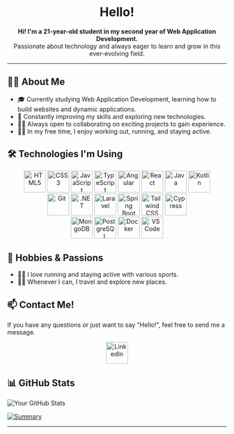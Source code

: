 <h1 align="center">Hello!</h1>

<p align="center">
  <b>Hi! I'm a 21-year-old student in my second year of Web Application Development.</b><br/>
  Passionate about technology and always eager to learn and grow in this ever-evolving field.
</p>

<hr/>

<h2>👨‍💻 About Me</h2>
<ul>
  <li>🎓 Currently studying Web Application Development, learning how to build websites and dynamic applications.</li>
  <li>🌱 Constantly improving my skills and exploring new technologies.</li>
  <li>🧑‍🏫 Always open to collaborating on exciting projects to gain experience.</li>
  <li>🏋️‍♂️ In my free time, I enjoy working out, running, and staying active.</li>
</ul>

<h2>🛠️ Technologies I'm Using</h2>
<p align="center">
  <img src="https://cdn.jsdelivr.net/gh/devicons/devicon/icons/html5/html5-original.svg" title="HTML5" alt="HTML5" width="50"/>
  <img src="https://cdn.jsdelivr.net/gh/devicons/devicon/icons/css3/css3-original.svg" title="CSS3" alt="CSS3" width="50"/>
  <img src="https://cdn.jsdelivr.net/gh/devicons/devicon/icons/javascript/javascript-original.svg" title="JavaScript" alt="JavaScript" width="50"/>
  <img src="https://cdn.jsdelivr.net/gh/devicons/devicon/icons/typescript/typescript-original.svg" title="TypeScript" alt="TypeScript" width="50"/>
  <img src="https://cdn.jsdelivr.net/gh/devicons/devicon/icons/angularjs/angularjs-original.svg" title="Angular" alt="Angular" width="50"/>
  <img src="https://cdn.jsdelivr.net/gh/devicons/devicon/icons/react/react-original.svg" title="React" alt="React" width="50"/>
  <img src="https://cdn.jsdelivr.net/gh/devicons/devicon/icons/java/java-original.svg" title="Java" alt="Java" width="50"/>
  <img src="https://cdn.jsdelivr.net/gh/devicons/devicon/icons/kotlin/kotlin-original.svg" title="Kotlin" alt="Kotlin" width="50"/>
  <br>
  <img src="https://cdn.jsdelivr.net/gh/devicons/devicon/icons/git/git-original.svg" title="Git" alt="Git" width="50"/>
  <img src="https://cdn.jsdelivr.net/gh/devicons/devicon/icons/dot-net/dot-net-original.svg" title=".NET" alt=".NET" width="50"/>
  <img src="https://cdn.jsdelivr.net/gh/devicons/devicon/icons/laravel/laravel-original.svg" title="Laravel" alt="Laravel" width="50"/>
  <img src="https://cdn.jsdelivr.net/gh/devicons/devicon/icons/spring/spring-original.svg" title="Spring Boot" alt="Spring Boot" width="50"/>
  <img src="https://upload.wikimedia.org/wikipedia/commons/d/d5/Tailwind_CSS_Logo.svg" title="Tailwind CSS" alt="Tailwind CSS" width="50"/>
  <img src="https://www.cypress.io/images/layouts/cypress-logo.svg" title="Cypress" alt="Cypress" width="50"/>
  <br>
  <img src="https://cdn.jsdelivr.net/gh/devicons/devicon/icons/mongodb/mongodb-original.svg" title="MongoDB" alt="MongoDB" width="50"/>
  <img src="https://cdn.jsdelivr.net/gh/devicons/devicon/icons/postgresql/postgresql-original.svg" title="PostgreSQL" alt="PostgreSQL" width="50"/>
  <img src="https://cdn.jsdelivr.net/gh/devicons/devicon/icons/docker/docker-original.svg" title="Docker" alt="Docker" width="50"/>
  <img src="https://cdn.jsdelivr.net/gh/devicons/devicon/icons/vscode/vscode-original.svg" title="VS Code" alt="VS Code" width="50"/>
</p>

<h2>💪 Hobbies & Passions</h2>
<ul>
  <li>🏃‍♂️ I love running and staying active with various sports.</li>
  <li>🚴‍♂️ Whenever I can, I travel and explore new places.</li>
</ul>

<h2>📫 Contact Me!</h2>
<p>If you have any questions or just want to say "Hello!", feel free to send me a message.</p>

<p align="center">
  <a href="https://www.linkedin.com/in/raul-fern%C3%A1ndez-delgado-9a64a731b/">
    <img src="https://cdn.jsdelivr.net/gh/devicons/devicon/icons/linkedin/linkedin-original.svg" title="LinkedIn" alt="LinkedIn" width="50"/>
  </a>
</p>

## 📊 GitHub Stats
![Your GitHub Stats](https://github-readme-stats.vercel.app/api?username=rraul10&show_icons=true&theme=radical)

[![Summary](https://github-profile-summary-cards.vercel.app/api/cards/profile-details?username=rraul10&theme=github_dark)](https://github.com/rraul10)


<hr/>
